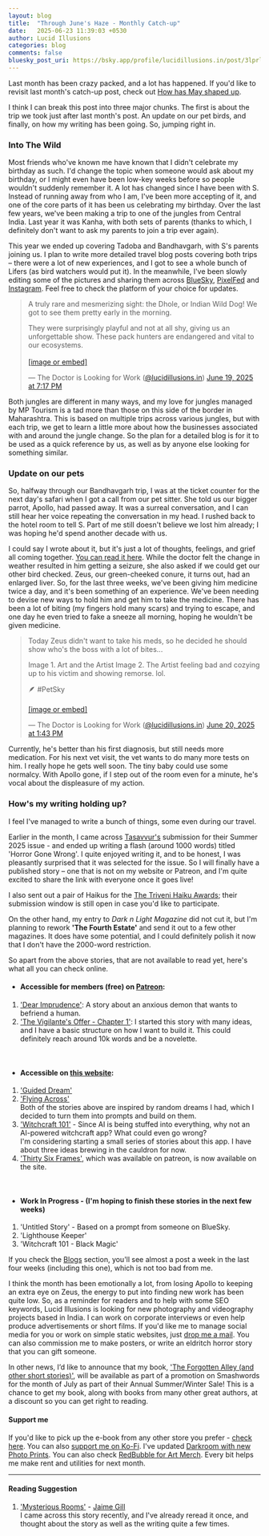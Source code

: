 ```yaml
---
layout: blog
title:  "Through June's Haze - Monthly Catch-up"
date:   2025-06-23 11:39:03 +0530
author: Lucid Illusions
categories: blog
comments: false
bluesky_post_uri: https://bsky.app/profile/lucidillusions.in/post/3lprlax5enk2k
---
```


Last month has been crazy packed, and a lot has happened. If you'd like to revisit last month's catch-up post, check out [How has May shaped up](https://ss.lucidillusions.in/blog/2025-05-22-may2025/).

I think I can break this post into three major chunks. The first is about the trip we took just after last month's post. An update on our pet birds, and finally, on how my writing has been going. So, jumping right in.

### Into The Wild

Most friends who've known me have known that I didn't celebrate my birthday as such. I'd change the topic when someone would ask about my birthday, or I might even have been low-key weeks before so people wouldn't suddenly remember it. A lot has changed since I have been with S. Instead of running away from who I am, I've been more accepting of it, and one of the core parts of it has been us celebrating my birthday. Over the last few years, we've been making a trip to one of the jungles from Central India. Last year it was Kanha, with both sets of parents (thanks to which, I definitely don't want to ask my parents to join a trip ever again).

This year we ended up covering Tadoba and Bandhavgarh, with S's parents joining us. I plan to write more detailed travel blog posts covering both trips – there were a lot of new experiences, and I got to see a whole bunch of Lifers (as bird watchers would put it). In the meanwhile, I've been slowly editing some of the pictures and sharing them across [BlueSky](https://bsky.app/profile/did:plc:36h6ttx2g23zqr4accilbvo7/feed/aaaon6txriltu), [PixelFed](https://pixelfed.social/lucidillusions) and [Instagram](https://www.instagram.com/lucidillusions.in/). Feel free to check the platform of your choice for updates.

<blockquote class="bluesky-embed" data-bluesky-uri="at://did:plc:36h6ttx2g23zqr4accilbvo7/app.bsky.feed.post/3lrxnxiepcs2m" data-bluesky-cid="bafyreihjxpsawh7qpclddvdrsxnrur4gzteijwafhnvxdassd4sbmki7te" data-bluesky-embed-color-mode="light"><p lang="en">A truly rare and mesmerizing sight: the Dhole, or Indian Wild Dog! We got to see them pretty early in the morning.

They were surprisingly playful and not at all shy, giving us an unforgettable show. These pack hunters are endangered and vital to our ecosystems.
<br><br><a href="https://bsky.app/profile/did:plc:36h6ttx2g23zqr4accilbvo7/post/3lrxnxiepcs2m?ref_src=embed">[image or embed]</a></p>&mdash; The Doctor is Looking for Work (<a href="https://bsky.app/profile/did:plc:36h6ttx2g23zqr4accilbvo7?ref_src=embed">@lucidillusions.in</a>) <a href="https://bsky.app/profile/did:plc:36h6ttx2g23zqr4accilbvo7/post/3lrxnxiepcs2m?ref_src=embed">June 19, 2025 at 7:17 PM</a></blockquote><script async src="https://embed.bsky.app/static/embed.js" charset="utf-8"></script>

Both jungles are different in many ways, and my love for jungles managed by MP Tourism is a tad more than those on this side of the border in Maharashtra. This is based on multiple trips across various jungles, but with each trip, we get to learn a little more about how the businesses associated with and around the jungle change. So the plan for a detailed blog is for it to be used as a quick reference by us, as well as by anyone else looking for something similar.

### Update on our pets

So, halfway through our Bandhavgarh trip, I was at the ticket counter for the next day's safari when I got a call from our pet sitter. She told us our bigger parrot, Apollo, had passed away. It was a surreal conversation, and I can still hear her voice repeating the conversation in my head. I rushed back to the hotel room to tell S. Part of me still doesn't believe we lost him already; I was hoping he'd spend another decade with us.

I could say I wrote about it, but it's just a lot of thoughts, feelings, and grief all coming together. [You can read it here](https://ss.lucidillusions.in/blog/2025-06-10-apollo/). While the doctor felt the change in weather resulted in him getting a seizure, she also asked if we could get our other bird checked. Zeus, our green-cheeked conure, it turns out, had an enlarged liver. So, for the last three weeks, we've been giving him medicine twice a day, and it's been something of an experience. We've been needing to devise new ways to hold him and get him to take the medicine. There has been a lot of biting (my fingers hold many scars) and trying to escape, and one day he even tried to fake a sneeze all morning, hoping he wouldn't be given medicine.

<blockquote class="bluesky-embed" data-bluesky-uri="at://did:plc:36h6ttx2g23zqr4accilbvo7/app.bsky.feed.post/3lrzlsghmck24" data-bluesky-cid="bafyreifmkgfdhsgk6dfd3rl5vtxv6idyciwcpzm6hnxh63xn3j3cdfmbwu" data-bluesky-embed-color-mode="light"><p lang="en">Today Zeus didn&#x27;t want to take his meds, so he decided he should show who&#x27;s the boss with a lot of bites...

Image 1. Art and the Artist
Image 2. The Artist feeling bad and cozying up to his victim and showing remorse. lol.

🪶 #PetSky<br><br><a href="https://bsky.app/profile/did:plc:36h6ttx2g23zqr4accilbvo7/post/3lrzlsghmck24?ref_src=embed">[image or embed]</a></p>&mdash; The Doctor is Looking for Work (<a href="https://bsky.app/profile/did:plc:36h6ttx2g23zqr4accilbvo7?ref_src=embed">@lucidillusions.in</a>) <a href="https://bsky.app/profile/did:plc:36h6ttx2g23zqr4accilbvo7/post/3lrzlsghmck24?ref_src=embed">June 20, 2025 at 1:43 PM</a></blockquote><script async src="https://embed.bsky.app/static/embed.js" charset="utf-8"></script>


Currently, he's better than his first diagnosis, but still needs more medication. For his next vet visit, the vet wants to do many more tests on him. I really hope he gets well soon. The tiny baby could use some normalcy. With Apollo gone, if I step out of the room even for a minute, he's vocal about the displeasure of my action.


### How's my writing holding up?

I feel I've managed to write a bunch of things, some even during our travel.

Earlier in the month, I came across [Tasavvur's](https://tasavvurnama.com/submissions/) submission for their Summer 2025 issue - and ended up writing a flash (around 1000 words) titled 'Horror Gone Wrong'. I quite enjoyed writing it, and to be honest, I was pleasantly surprised that it was selected for the issue. So I will finally have a published story – one that is not on my website or Patreon, and I'm quite excited to share the link with everyone once it goes live!

I also sent out a pair of Haikus for the [The Triveni Haiku Awards](https://www.trivenihaikai.in/post/the-triveni-haiku-awards-2025); their submission window is still open in case you'd like to participate.

On the other hand, my entry to _Dark n Light Magazine_ did not cut it, but I'm planning to rework <strong>'The Fourth Estate'</strong> and send it out to a few other magazines. It does have some potential, and I could definitely polish it now that I don't have the 2000-word restriction.

So apart from the above stories, that are not available to read yet, here's what all you can check online.

- #### Accessible for members (free) on [Patreon](https://www.patreon.com/collection/1504916?view=expanded):
1. ['Dear Imprudence'](https://www.patreon.com/posts/131298555): A story about an anxious demon that wants to befriend a human.
2. ['The Vigilante's Offer - Chapter 1'](https://www.patreon.com/posts/131225789): I started this story with many ideas, and I have a basic structure on how I want to build it. This could definitely reach around 10k words and be a novelette.
<br>

- #### Accessible on [this website](https://ss.lucidillusions.in/):
1. ['Guided Dream'](https://ss.lucidillusions.in/dream/2025/05/26/walkies.html)
2. ['Flying Across'](https://ss.lucidillusions.in/dream/2025/06/17/dream-flight.html)  <br>
Both of the stories above are inspired by random dreams I had, which I decided to turn them into prompts and build on them.
3. ['Witchcraft 101'](https://ss.lucidillusions.in/shortstory/2025/06/17/witchcraft101.html) -  Since AI is being stuffed into everything, why not an AI-powered witchcraft app? What could even go wrong? <br>
I'm considering starting a small series of stories about this app. I have about three ideas brewing in the cauldron for now.
4. ['Thirty Six Frames'](https://ss.lucidillusions.in/shortstory/2025/06/11/thirtysix.html), which was available on patreon, is now available on the site.
<br>

- #### Work In Progress - (I'm hoping to finish these stories in the next few weeks)
1. 'Untitled Story' - Based on a prompt from someone on BlueSky.
2. 'Lighthouse Keeper'
3. 'Witchcraft 101 - Black Magic'

If you check the [Blogs](https://ss.lucidillusions.in/blog/) section, you'll see almost a post a week in the last four weeks (including this one), which is not too bad from me.

I think the month has been emotionally a lot, from losing Apollo to keeping an extra eye on Zeus, the energy to put into finding new work has been quite low. So, as a reminder for readers and to help with some SEO keywords, Lucid Illusions is looking for new photography and videography projects based in India. I can work on corporate interviews or even help produce advertisements or short films. If you'd like me to manage social media for you or work on simple static websites, just [drop me a mail](mailto:i@lucidillusions.in). You can also commission me to make posters, or write an eldritch horror story that you can gift someone.

In other news, I’d like to announce that my book, ['The Forgotten Alley (and other short stories)'](https://www.smashwords.com/books/view/1771878), will be available as part of a promotion on Smashwords for the month of July as part of their Annual Summer/Winter Sale! This is a chance to get my book, along with books from many other great authors, at a discount so you can get right to reading.

#### Support me
If you'd like to pick up the e-book from any other store you prefer - [check here](https://books2read.com/u/mgB2Nq). You can also [support me on Ko-Fi](https://ko-fi.com/lucidillusions). I've updated [Darkroom with new Photo Prints](https://lucidillusions.darkroom.com/). You can also check [RedBubble for Art Merch](https://www.redbubble.com/people/lucidillusions/shop). Every bit helps me make rent and utilities for next month.

<hr />

#### Reading Suggestion
1. ['Mysterious Rooms'](https://phoebejournal.com/mysterious-rooms/) - [Jaime Gill](https://bsky.app/profile/did:plc:lycmvnrzel2owmm3cples6h7) <br>
I came across this story recently, and I've already reread it once, and thought about the story as well as the writing quite a few times.
